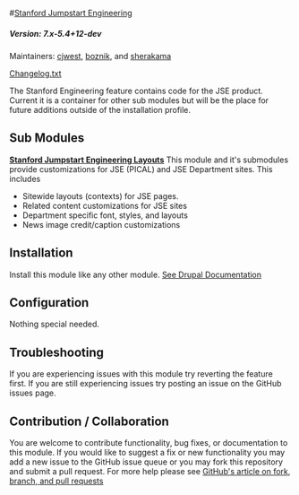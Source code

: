 #[Stanford Jumpstart Engineering](https://github.com/SU-SWS/stanford_jumpstart_engineering)
##### Version: 7.x-5.4+12-dev 

Maintainers: [cjwest](https://github.com/cjwest), [boznik](https://github.com/boznik), and [sherakama](https://github.com/sherakama)

[Changelog.txt](CHANGELOG.txt)

The Stanford Engineering feature contains code for the JSE product. Current it is a container for other sub modules but will be the place for future additions outside of the installation profile.

Sub Modules
---

**[Stanford Jumpstart Engineering Layouts](https://github.com/SU-SOE/stanford_jumpstart_engineering/tree/7.x-1.x/modules/stanford_jse_layouts)**
This module and it's submodules provide customizations for JSE (PICAL) and JSE Department sites. This includes 
* Sitewide layouts (contexts) for JSE pages.
* Related content customizations for JSE sites
* Department specific font, styles, and layouts
* News image credit/caption customizations

Installation
---

Install this module like any other module. [See Drupal Documentation](https://drupal.org/documentation/install/modules-themes/modules-7)

Configuration
---

Nothing special needed.

Troubleshooting
---

If you are experiencing issues with this module try reverting the feature first. If you are still experiencing issues try posting an issue on the GitHub issues page.

Contribution / Collaboration
---

You are welcome to contribute functionality, bug fixes, or documentation to this module. If you would like to suggest a fix or new functionality you may add a new issue to the GitHub issue queue or you may fork this repository and submit a pull request. For more help please see [GitHub's article on fork, branch, and pull requests](https://help.github.com/articles/using-pull-requests)
